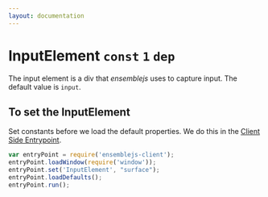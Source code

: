 ```yaml
---
layout: documentation
---
```


# InputElement `const` `1` `dep`

The input element is a div that *ensemblejs* uses to capture input. The default value is `input`.

## To set the InputElement
Set constants before we load the default properties. We do this in the [Client Side Entrypoint](/docs/guides/client-side-entrypoint.html).

~~~javascript
var entryPoint = require('ensemblejs-client');
entryPoint.loadWindow(require('window'));
entryPoint.set('InputElement', "surface");
entryPoint.loadDefaults();
entryPoint.run();
~~~
